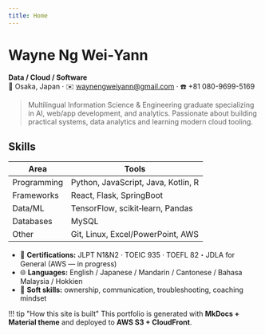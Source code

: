 ```yaml
---
title: Home
---
```


# Wayne Ng Wei‑Yann

**Data / Cloud / Software**  
📍 Osaka, Japan · ✉️ [waynengweiyann@gmail.com](mailto:waynengweiyann@gmail.com) · ☎️ +81 080-9699-5169

> Multilingual Information Science & Engineering graduate specializing in AI, web/app development, and analytics. Passionate about building practical systems, data analytics and learning modern cloud tooling.

## Skills

| Area | Tools |
| --- | --- |
| Programming | Python, JavaScript, Java, Kotlin, R |
| Frameworks | React, Flask, SpringBoot |
| Data/ML | TensorFlow, scikit‑learn, Pandas |
| Databases | MySQL |
| Other | Git, Linux, Excel/PowerPoint, AWS |


- 🔰 **Certifications:** JLPT N1&N2 · TOEIC 935 · TOEFL 82・JDLA for General (AWS — in progress)  
- 🌐 **Languages:** English / Japanese / Mandarin / Cantonese / Bahasa Malaysia / Hokkien  
- 🤝 **Soft skills:** ownership, communication, troubleshooting, coaching mindset

!!! tip "How this site is built"
    This portfolio is generated with **MkDocs + Material theme** and deployed to **AWS S3 + CloudFront**.


